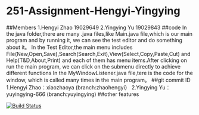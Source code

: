 # 251-Assignment-Hengyi-Yingying
##Members
1.Hengyi Zhao  19029649
2.Yingying Yu  19029843
##code
In the java folder,there are many .java files,like Main.java file,which is our main program and by running it, we can see the test editor and do something about it。
In the Test Editor,the main menu includes File(New,Open,Save),Search(Search,Exit),View(Select,Copy,Paste,Cut) and Help(T&D,About,Print) and each of them has menu items.After clicking on run the main program, we can click on the submenu directly to achieve different functions
In the MyWindowListener.java file,tere is the code for the window, which is called many times in the main program。
##git commit ID
1.Hengyi Zhao：xiaozhaoya   (branch:zhaohengyi）
2.Yingying Yu：yuyingying-666   (branch:yuyingying)
##other features

[![Build Status](https://travis-ci.com/xiaozhaoye/251-Assignment-Hengyi-Yingying-master.svg?branch=master)](https://travis-ci.com/xiaozhaoye/251-Assignment-Hengyi-Yingying-master)
